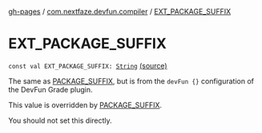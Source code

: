 [gh-pages](../index.md) / [com.nextfaze.devfun.compiler](index.md) / [EXT_PACKAGE_SUFFIX](./-e-x-t_-p-a-c-k-a-g-e_-s-u-f-f-i-x.md)

# EXT_PACKAGE_SUFFIX

`const val EXT_PACKAGE_SUFFIX: `[`String`](https://kotlinlang.org/api/latest/jvm/stdlib/kotlin/-string/index.html) [(source)](https://github.com/NextFaze/dev-fun/tree/master/devfun-compiler/src/main/java/com/nextfaze/devfun/compiler/DevFunProcessor.kt#L179)

The same as [PACKAGE_SUFFIX](-p-a-c-k-a-g-e_-s-u-f-f-i-x.md), but is from the `devFun {}` configuration of the DevFun Grade plugin.

This value is overridden by [PACKAGE_SUFFIX](-p-a-c-k-a-g-e_-s-u-f-f-i-x.md).

You should not set this directly.

